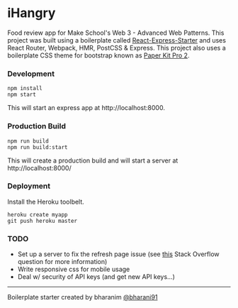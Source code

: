 # iHangry

Food review app for Make School's Web 3 - Advanced Web Patterns. This project was built using a boilerplate called [React-Express-Starter](https://github.com/bharani91/react-express-starter) and uses React Router, Webpack, HMR, PostCSS & Express. This project also uses a boilerplate CSS theme for bootstrap known as [Paper Kit Pro 2](https://www.creative-tim.com/product/paper-kit-2-pro).

### Development
```
npm install
npm start
```
This will start an express app at http://localhost:8000.


### Production Build
```
npm run build
npm run build:start
```
This will create a production build and will start a server at http://localhost:8000/


### Deployment
Install the Heroku toolbelt.
```
heroku create myapp
git push heroku master
```

### TODO
- Set up a server to fix the refresh page issue (see [this](https://stackoverflow.com/questions/27928372/react-router-urls-dont-work-when-refreshing-or-writting-manually) Stack Overflow question for more information)
- Write responsive css for mobile usage
- Deal w/ security of API keys (and get new API keys...)

-------------------

Boilerplate starter created by
bharanim [@bharani91](https://twitter.com/bharani91)
